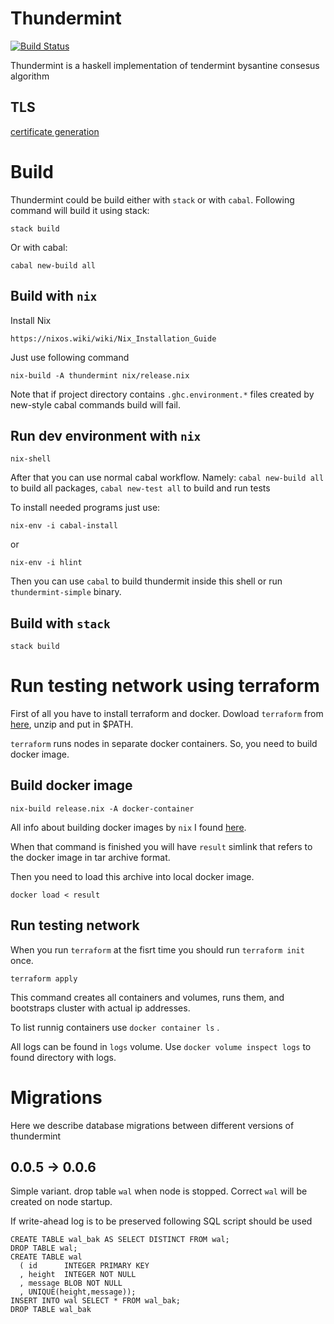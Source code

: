 # Thundermint

[![Build Status](https://drone1.hxr.team/api/badges/hexresearch/thundermint/status.svg)](https://drone1.hxr.team/hexresearch/thundermint)

Thundermint is a haskell implementation of tendermint bysantine consesus algorithm

## TLS

[certificate generation](./docs/TLS.md)

# Build

Thundermint could be build either with `stack` or with `cabal`. Following
command will build it using stack:

```
stack build
```

Or with cabal:

```
cabal new-build all
```

## Build with `nix`

Install Nix
```
https://nixos.wiki/wiki/Nix_Installation_Guide
```

Just use following command
```
nix-build -A thundermint nix/release.nix
```
Note that if project directory contains `.ghc.environment.*` files created by new-style cabal commands build will fail.

## Run dev environment with `nix`

```
nix-shell
```

After that you can use normal cabal workflow. Namely: `cabal new-build all` to build all packages, `cabal new-test all` to build and run tests

To install needed programs just use:

```
nix-env -i cabal-install
```

or

```
nix-env -i hlint
```


Then you can use `cabal` to build thundermit inside this shell or run `thundermint-simple` binary.

## Build with `stack`

```
stack build
```

# Run testing network using terraform

First of all you have to install terraform and docker. Dowload `terraform` from [here](https://www.terraform.io/downloads.html), unzip and put in $PATH.

`terraform` runs nodes in separate docker containers. So, you need to build docker image.

## Build docker image

```
nix-build release.nix -A docker-container
```

All info about building docker images by `nix` I found [here](https://github.com/Gabriel439/haskell-nix/blob/master/project3/README.md#minimizing-the-closure).

When that command is finished you will have `result` simlink that refers to the docker image in tar archive format.

Then you need to load this archive into local docker image.

```
docker load < result
```

## Run testing network

When you run `terraform` at the fisrt time you should run `terraform init` once.

```
terraform apply
```

This command creates all containers and volumes, runs them, and bootstraps cluster with actual ip
addresses.

To list runnig containers use `docker container ls` .

All logs can be found in `logs` volume. Use `docker volume inspect logs` to found directory with
logs.


# Migrations

Here we describe database migrations between different versions of thundermint

## 0.0.5 -> 0.0.6

Simple variant. drop table `wal` when node is stopped. Correct `wal` will be
created on node startup.

If write-ahead log is to be preserved following SQL script should be used

```
CREATE TABLE wal_bak AS SELECT DISTINCT FROM wal;
DROP TABLE wal;
CREATE TABLE wal
  ( id      INTEGER PRIMARY KEY
  , height  INTEGER NOT NULL
  , message BLOB NOT NULL
  , UNIQUE(height,message));
INSERT INTO wal SELECT * FROM wal_bak;
DROP TABLE wal_bak
```
